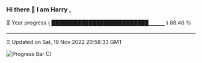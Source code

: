 ### Hi there 👋 I am Harry , 

⏳ Year progress { ██████████████████████████▁▁▁▁ } 88.46 %

---

⏰ Updated on Sat, 19 Nov 2022 20:58:33 GMT

![Progress Bar CI](https://github.com/duykhang68/duykhang68/workflows/Progress%20Bar%20CI/badge.svg)
